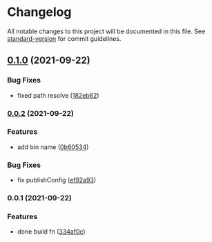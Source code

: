 # Changelog

All notable changes to this project will be documented in this file. See [standard-version](https://github.com/conventional-changelog/standard-version) for commit guidelines.

## [0.1.0](https://github.com/SolidZORO/react-icons-builder/compare/v0.0.2...v0.1.0) (2021-09-22)


### Bug Fixes

* fixed path resolve ([182eb62](https://github.com/SolidZORO/react-icons-builder/commit/182eb6252bc5cfdb223c9fb4de42c3d9c5802095))

### [0.0.2](https://github.com/SolidZORO/react-icons-builder/compare/v0.0.1...v0.0.2) (2021-09-22)


### Features

* add bin name ([0b60534](https://github.com/SolidZORO/react-icons-builder/commit/0b60534c5c3f8e98e173b3415937981af9b31896))


### Bug Fixes

* fix publishConfig ([ef92a93](https://github.com/SolidZORO/react-icons-builder/commit/ef92a938f68c31ea7101ea552ca6219ac2528648))

### 0.0.1 (2021-09-22)


### Features

* done build fn ([334af0c](https://github.com/SolidZORO/react-icons-builder/commit/334af0c649b72ffdc4626617b66acc8c2ed24464))

